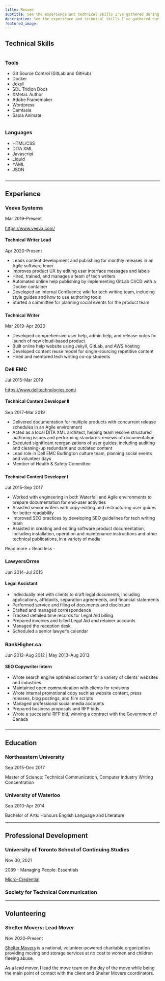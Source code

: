 ```yaml
---
title: Resume
subtitle: See the experience and technical skills I've gathered during my career as a technical communicator.
description: See the experience and technical skills I've gathered during my career as a technical communicator.
featured_image:
---
```


<div>
   <h2>Technical Skills</h2>
   <div class="row">
      <div class="column">
         <h3>Tools</h3>
         <ul>
            <li>Git Source Control (GitLab and GitHub)</li>
            <li>Docker</li>
            <li>Jekyll</li>
            <li>SDL Tridion Docs</li>
            <li>XMetaL Author</li>
            <li>Adobe Framemaker</li>
            <li>Wordpress</li>
            <li>Camtasia</li>
            <li>Saola Animate</li>
         </ul>
      </div>
      <div class="column">
         <h3>Languages</h3>
         <ul>
            <li>HTML/CSS</li>
            <li>DITA XML</li>
            <li>Javascript</li>
            <li>Liquid</li>
            <li>YAML</li>
            <li>JSON</li>
         </ul>
      </div>
   </div>
</div>
<hr>
<div>
   <h2>Experience</h2>
   <h3>Veeva Systems</h3>
   <p style="margin-bottom: 15px;" class="date">Mar 2019–Present</p>
   <p><a href="https://www.veeva.com/" target="_blank"><i class="fas fa-link"></i> https://www.veeva.com/</a></p>
   <div class="timeline-container">
      <div class="timeline-block" style="margin-bottom: 25px">
         <div class="marker"></div>
         <div class="timeline-content">
            <h4>Technical Writer Lead</h4>
            <span class="date">Apr 2020–Present</span>
            <ul>
               <li>Leads content development and publishing for monthly releases in an Agile software team</li>
               <li>Improves product UX by editing user interface messages and labels</li>
               <li>Hired, trained, and manages a team of tech writers</li>
               <li>Automated online help publishing by implementing GitLab CI/CD with a Docker container</li>
               <li>Developed an internal Confluence wiki for tech writing team, including style guides and how to use authoring tools</li>
               <li style="margin-bottom: 0px;">Started a committee for planning social events for the product team</li>
            </ul>
         </div>
      </div>
      <div class="timeline-block">
         <div class="marker"></div>
         <div class="timeline-content">
            <h4>Technical Writer</h4>
            <span class="date">Mar 2019–Apr 2020</span>
            <ul>
               <li>Developed comprehensive user help, admin help, and release notes for launch of new cloud-based product</li>
               <li>Built online help website using Jekyll, GitLab, and AWS hosting</li>
               <li>Developed content reuse model for single-sourcing repetitive content</li>
               <li style="margin-bottom: 0px;">Hired and mentored tech writing co-op students</li>
            </ul>
         </div>
      </div>
   </div>
   <h3>Dell EMC</h3>
   <p style="margin-bottom: 15px;" class="date">Jul 2015–Mar 2019</p>
   <p><a href="https://www.delltechnologies.com/" target="_blank"><i class="fas fa-link"></i> https://www.delltechnologies.com/</a></p>
   <div class="timeline-container">
      <div class="timeline-block" style="margin-bottom: 25px">
         <div class="marker"></div>
         <div class="timeline-content">
            <h4>Technical Content Developer II</h4>
            <span class="date">Sep 2017–Mar 2019</span>
            <ul>
               <li>Delivered documentation for multiple products with concurrent release schedules in an Agile environment</li>
               <li>Acted as a local DITA XML architect, helping team resolve structured authoring issues and performing standards-reviews of documentation</li>
               <li>Executed significant reorganizations of user guides, including auditing and cleaning-up redundant and outdated content</li>
               <li>Lead role in Dell EMC Burlington culture team, planning social events and volunteer days</li>
               <li style="margin-bottom: 0px;">Member of Health & Safety Committee</li>
            </ul>
         </div>
      </div>
      <div class="timeline-block">
         <div class="marker"></div>
         <div class="timeline-content">
            <h4>Technical Content Developer I</h4>
            <span class="date">Jul 2015–Sep 2017</span>
            <ul>
               <li>Worked with engineering in both Waterfall and Agile environments to prepare documentation for end-user activities</li>
               <li>Assisted senior writers with copy-editing and restructuring user guides for better readability</li>
               <li>Improved SEO practices by developing SEO guidelines for tech writing team</li>
               <li style="margin-bottom: 0px;">Assisted in creating and editing software product documentation, including installation, operation and maintenance instructions and other technical publications, in a variety of media</li>
            </ul>
         </div>
      </div>
   </div>
</div>
<a id="show" onclick="showmore()">Read more +</a>
<a id="hide" onclick="showless()" class="nodisplay">Read less -</a>
<div style="margin-top: 20px;" id="extra-experience" class="nodisplay">
<h3>LawyersOrme</h3>
<p style="margin-bottom: 15px;" class="date">Jun 2014–Jul 2015</p>
<div class="timeline-container">
   <div class="timeline-block" style="margin-bottom: 25px">
      <div class="marker"></div>
      <div class="timeline-content">
         <h4>Legal Assistant</h4>
         <ul>
            <li>Individually met with clients to draft legal documents, including applications, affidavits, separation agreements, and financial statements</li>
            <li>Performed service and filing of documents and disclosure</li>
            <li>Drafted and managed correspondence</li>
            <li>Tracked detailed time records for Legal Aid billing</li>
            <li>Prepared invoices and billed Legal Aid and retainer accounts</li>
            <li>Managed the reception desk</li>
            <li style="margin-bottom: 0px;">Scheduled a senior lawyer’s calendar</li>
         </ul>
      </div>
   </div>
</div>
<h3>RankHigher.ca</h3>
<p style="margin-bottom: 15px;" class="date">Jun 2012–Aug 2012 | May 2013–Aug 2013</p>
<div class="timeline-container">
   <div class="timeline-block" style="margin-bottom: 25px">
      <div class="marker"></div>
      <div class="timeline-content">
         <h4>SEO Copywriter Intern</h4>
         <ul>
            <li>Wrote search engine optimized content for a variety of clients’ websites and industries</li>
            <li>Maintained open communication with clients for revisions</li>
            <li>Wrote internal promotional copy such as website content, press releases, blog  postings, and film scripts</li>
            <li>Managed professional social media accounts</li>
            <li>Prepared business proposals and RFP bids</li>
            <li style="margin-bottom: 0px;">Wrote a successful RFP bid, winning a contract with the Government of Canada</li>
         </ul>
      </div>
   </div>
</div>
</div>
<hr>
<div>
   <h2>Education</h2>
   <h3>Northeastern University</h3>
   <p class="date">Sep 2015–Dec 2017</p>
   <p>Master of Science: Technical Communication, Computer Industry Writing Concentration</p>
   <h3>University of Waterloo</h3>
   <p class="date">Sep 2010–Apr 2014</p>
   <p>Bachelor of Arts: Honours English Language and Literature</p>
</div>
<hr>
<div>
   <h2>Professional Development</h2>
   <h3>University of Toronto School of Continuing Studies</h3>
   <p class="date">Nov 30, 2021</p>
   <p>2089 - Managing People: Essentials</p>
   <p><a href="https://micro-credential.learn.utoronto.ca/check/49F11A91527DB23F6FCA151824513DBD688729181DED44EDC03DE690B91FAA14RnhRd0podXgvb3pWL3NHYXhhaVdwdmpURnIzTy9Dc0NUSGVyTnM0TDVodUFqUkNW" target="_blank"><i class="fas fa-link"></i>Micro-Credential</a></p>
   <h3>Society for Technical Communication</h3>
   <p class="date"></p>
   <p></p>
</div>
<hr>
<div>
   <h2>Volunteering</h2>
   <h3>Shelter Movers: Lead Mover</h3>
   <p class="date">Nov 2020–Present</p>
   <p><a href="https://www.sheltermovers.com/">Shelter Movers</a> is a national, volunteer-powered charitable organization providing moving and storage services at no cost to women and children fleeing abuse.</p>
   <p>As a lead mover, I lead the move team on the day of the move while being the main point of contact with the client and Shelter Movers coordinators.</p>
</div>
